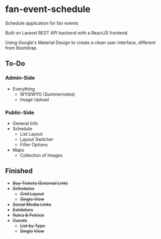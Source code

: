 # fan-event-schedule
Schedule application for fan events

Built on Laravel REST API backend with a ReactJS frontend.

Using Google's Material Design to create a clean user interface, different from Bootstrap.

## To-Do

### Admin-Side
- Everything
  - WYSIWYG (Summernotes)
  - Image Upload

### Public-Side
- General Info
- Schedule
  - List Layout
  - Layout Switcher
  - Filter Options
- Maps
  - Collection of Images

## Finished
- ~~Buy Tickets (External Link)~~
- ~~Schedules~~
  - ~~Grid Layout~~
  - ~~Single View~~
- ~~Social Media Links~~
- ~~Exhibitors~~
- ~~Rules & Polcies~~
- ~~Guests~~
  - ~~List by Type~~
  - ~~Single View~~